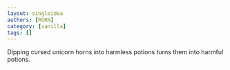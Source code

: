```yaml
---
layout: singleidea
authors: [RGRN]
category: [vanilla]
tags: []
---
```

Dipping cursed unicorn horns into harmless potions turns them into harmful potions.
